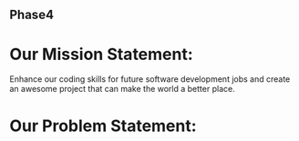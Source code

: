 ## Phase4
# Our Mission Statement:

Enhance our coding skills for future software development jobs and create an awesome project that can make the world a better place.

# Our Problem Statement:
